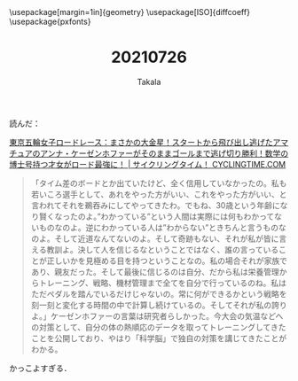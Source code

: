 ﻿---
title: 20210726
yesterday: 20210725
tomorrow: 20210727
days: 577
author: Takala
header-includes:
  - \usepackage[margin=1in]{geometry}
  - \usepackage[ISO]{diffcoeff}
  - \usepackage{pxfonts}
---



読んだ：


[東京五輪女子ロードレース：まさかの大金星！スタートから飛び出し逃げたアマチュアのアンナ・ケーゼンホファーがそのままゴールまで逃げ切り勝利！数学の博士号持つ才女がロード最強に！ | サイクリングタイム！ CYCLINGTIME.COM](http://www.cyclingtime.com/race/6210/)



> 「タイム差のボードとか出ていたけど、全く信用していなかったの。私も若いころ選手として、あれをやった方がいい、これをやった方がいい、と言われてそれを鵜吞みにしてやってきたわ。でもね、30歳という年齢になり賢くなったのよ。”わかっている”という人間は実際には何もわかってないものなのよ。逆にわかっている人は”わからない”ときちんと言うものなのよ。そして近道なんてないのよ。そして奇跡もない、それが私が皆に言える教訓よ。決して人を信じるなということではなく、誰の言っていることが正しいかを見極める目を持つということなの。私の場合それが家族であり、親友だった。そして最後に信じるのは自分、だから私は栄養管理からトレーニング、戦略、機材管理まで全てを自分で行っているのね。私はただペダルを踏んでいるだけじゃないの。常に何ができるかという戦略を刻一刻と変化する時間の中で計算し続けているの。そしてそれが私の誇りよ。」ケーゼンホファーの言葉は研究者らしかった。今大会の気温などへの対策として、自分の体の熱順応のデータを取ってトレーニングしてきたことを公開しており、やはり「科学脳」で独自の対策を講じてきたことがわかる。



かっこよすぎる．


